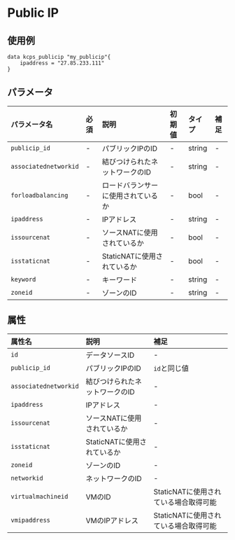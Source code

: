 # Public IP

## 使用例

```hcl
data kcps_publicip "my_publicip"{
    ipaddress = "27.85.233.111"
}
```

## パラメータ

|パラメータ名 |必須    |説明      |初期値    |タイプ    |補足|
|:----------|:------|:---------|:--------|:--------|:--|
|`publicip_id` |-|パブリックIPのID | - | string | - |
|`associatednetworkid` |-|結びつけられたネットワークのID | - | string | - |
|`forloadbalancing` |-|ロードバランサーに使用されているか | - | bool | - |
|`ipaddress` |-|IPアドレス | - | string | - |
|`issourcenat` |-|ソースNATに使用されているか | - | bool | - |
|`isstaticnat` |-|StaticNATに使用されているか | - | bool | - |
|`keyword` |-|キーワード | - | string | - |
|`zoneid` |-|ゾーンのID | - | string | - |


## 属性

|属性名 |説明      |補足 |
|:----------|:------|:---------|
|`id`          |データソースID   | - | 
|`publicip_id`  |パブリックIPのID  | `id`と同じ値 |
|`associatednetworkid` |結びつけられたネットワークのID | - |
|`ipaddress` |IPアドレス | - |
|`issourcenat` |ソースNATに使用されているか | - |
|`isstaticnat` |StaticNATに使用されているか | - |
|`zoneid` |ゾーンのID | - | 
|`networkid` |ネットワークのID  | - |
|`virtualmachineid`  |VMのID  | StaticNATに使用されている場合取得可能 |
|`vmipaddress`  |VMのIPアドレス  | StaticNATに使用されている場合取得可能 |



 
